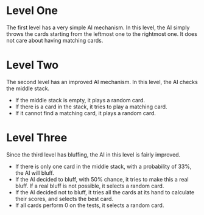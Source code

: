 
# Level One

The first level has a very simple AI mechanism. In this level, the AI simply throws the cards starting from the leftmost one to the rightmost one. It does not care about having matching cards.

# Level Two

The second level has an improved AI mechanism. In this level, the AI checks the middle stack. 
* If the middle stack is empty, it plays a random card. 
* If there is a card in the stack, it tries to play a matching card. 
* If it cannot find a matching card, it plays a random card.

# Level Three

Since the third level has bluffing, the AI in this level is fairly improved. 
* If there is only one card in the middle stack, with a probability of 33%, the AI will bluff. 
* If the AI decided to bluff, with 50% chance, it tries to make this a real bluff. If a real bluff is not possible, it selects a random card.
* If the AI decided not to bluff, it tries all the cards at its hand to calculate their scores, and selects the best card.
* If all cards perform 0 on the tests, it selects a random card.